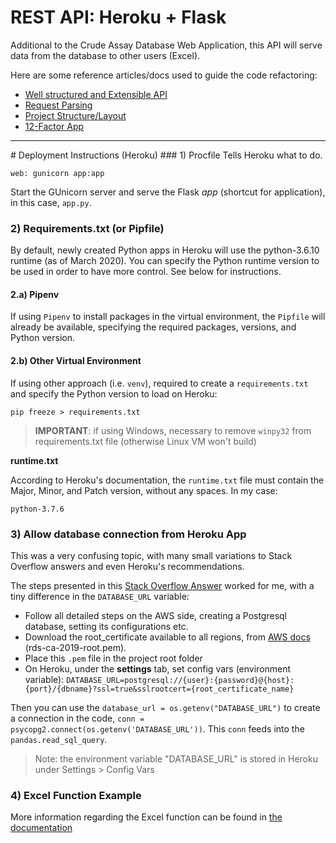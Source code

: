 # REST API: Heroku + Flask
Additional to the Crude Assay Database Web Application, this API will serve data from the database to other users (Excel).

Here are some reference articles/docs used to guide the code refactoring:
+ [Well structured and Extensible API](https://preslav.me/2018/12/02/designing-well-structured-rest-apis-with-flask-restplus-part-1/)
+ [Request Parsing](https://flask-restx.readthedocs.io/en/latest/parsing.html)
+ [Project Structure/Layout](https://flask-restx.readthedocs.io/en/latest/scaling.html)
+ [12-Factor App](https://12factor.net/) 

<hr>
# Deployment Instructions (Heroku)
### 1) Procfile
Tells Heroku what to do.

`web: gunicorn app:app`

Start the GUnicorn server and serve the Flask *app* (shortcut for application), in this case, `app.py`.

### 2) Requirements.txt (or Pipfile)
By default, newly created Python apps in Heroku will use the python-3.6.10 runtime (as of March 2020). You can specify
the Python runtime version to be used in order to have more control. See below for instructions.

#### 2.a) Pipenv
If using `Pipenv` to install packages in the virtual environment, the `Pipfile` will already be available, specifying
the required packages, versions, and Python version.

#### 2.b) Other Virtual Environment
If using other approach (i.e. `venv`), required to create a `requirements.txt` and specify the Python version to load
on Heroku:

`pip freeze > requirements.txt`

> **IMPORTANT**: if using Windows, necessary to remove `winpy32` from requirements.txt file (otherwise Linux VM won't build)
>
**runtime.txt**

According to Heroku's documentation, the `runtime.txt` file must contain the Major, Minor, and Patch version, without
any spaces. In my case:

`python-3.7.6`

### 3) Allow database connection from Heroku App
This was a very confusing topic, with many small variations to Stack Overflow answers and even Heroku's recommendations.

The steps presented in this [Stack Overflow Answer](https://stackoverflow.com/questions/35247347/point-heroku-application-to-aws-rds-database)
worked for me, with a tiny difference in the `DATABASE_URL` variable:

+ Follow all detailed steps on the AWS side, creating a Postgresql database, setting its configurations etc.
+ Download the root_certificate available to all regions, from [AWS docs](https://docs.aws.amazon.com/AmazonRDS/latest/UserGuide/UsingWithRDS.SSL.html) (rds-ca-2019-root.pem).
+ Place this `.pem` file in the project root folder
+ On Heroku, under the **settings** tab, set config vars (environment variable):
`DATABASE_URL=postgresql://{user}:{password}@{host}:{port}/{dbname}?ssl=true&sslrootcert={root_certificate_name}`

Then you can use the `database_url = os.getenv("DATABASE_URL")` to create a connection in the code, `conn = psycopg2.connect(os.getenv('DATABASE_URL'))`.
This `conn` feeds into the `pandas.read_sql_query`.

> Note: the environment variable "DATABASE_URL" is stored in Heroku under Settings > Config Vars 


### 4) Excel Function Example
More information regarding the Excel function can be found in [the documentation](https://github.com/mvictorino-ea/crude_assay_api/blob/master/Excel_VBA/documentation_VBA.md)
